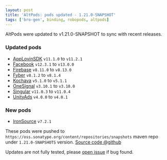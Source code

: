 ```yaml
---
layout: post
title: 'AltPods: pods updated - 1.21.0-SNAPSHOT'
tags: ['bro-gen', binding, robopods, altpods]
---
```

AltPods were updated to v1.21.0-SNAPSHOT to sync with recent releases.

### Updated pods
- [AppLovinSDK](https://github.com/dkimitsa/robovm-robopods/tree/dev/v1.21/applovinsdk) `v11.1.0` to `v11.2.1`
- [Facebook](https://github.com/dkimitsa/robovm-robopods/tree/dev/v1.21/facebook) `v12.3.1` to `v13.0.0`
- [Firebase](https://github.com/dkimitsa/robovm-robopods/tree/dev/v1.21/firebase) `v8.11.0` to `v8.13.0`
- [Fyber](https://github.com/dkimitsa/robovm-robopods/tree/dev/v1.21/fyber) `v8.1.2` to `v8.1.4`
- [Kochava](https://github.com/dkimitsa/robovm-robopods/tree/dev/v1.21/kochava) `v5.1.0` to `v5.1.1`
- [OneSignal](https://github.com/dkimitsa/robovm-robopods/tree/dev/v1.21/onesignal) `v3.10.1` to `v3.10.0`
- [Singular](https://github.com/dkimitsa/robovm-robopods/tree/dev/v1.21/singular) `v11.0.3` to `v11.0.4`
- [UnityAds](https://github.com/dkimitsa/robovm-robopods/tree/dev/v1.21/unityads) `v4.0.0` to `v4.0.1`

### New pods
- [IronSource](https://github.com/dkimitsa/robovm-robopods/tree/dev/v1.21/ironsource/) `v7.2.1`

These pods were pushed to `https://oss.sonatype.org/content/repositories/snapshots` maven repo under `1.21.0-SNAPSHOTS` version.
[Source code @github](https://github.com/dkimitsa/robovm-robopods/tree/dev/v1.21/)

Updates are not fully tested, please [open issue](https://github.com/dkimitsa/robovm-robopods/issues/new) if bug found.
